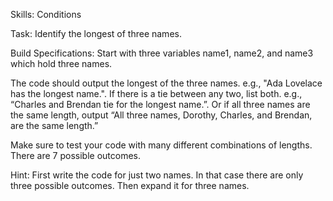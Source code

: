 Skills: Conditions

Task: Identify the longest of three names.

Build Specifications:
Start with three variables name1, name2, and name3 which hold three names.

The code should output the longest of the three names. e.g., "Ada Lovelace has the longest name.". If there is a tie between any two, list both. e.g., “Charles and Brendan tie for the longest name.”. Or if all three names are the same length, output “All three names, Dorothy, Charles, and Brendan, are the same length.”

Make sure to test your code with many different combinations of lengths. There are 7 possible outcomes.

Hint:
First write the code for just two names. In that case there are only three possible outcomes. Then expand it for three names.
